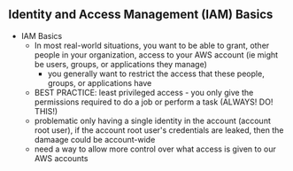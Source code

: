 ## Identity and Access Management (IAM) Basics

* IAM Basics
  * In most real-world situations, you want to be able to grant, other people in your organization, access to your AWS account (ie might be users, groups, or applications they manage)
    * you generally want to restrict the access that these people, groups, or applications have 
  * BEST PRACTICE: least privileged access - you only give the permissions required to do a job or perform a task (ALWAYS! DO! THIS!)
  * problematic only having a single identity in the account (account root user), if the account root user's credentials are leaked, then the damaage could be account-wide
  * need a way to allow more control over what access is given to our AWS accounts 

